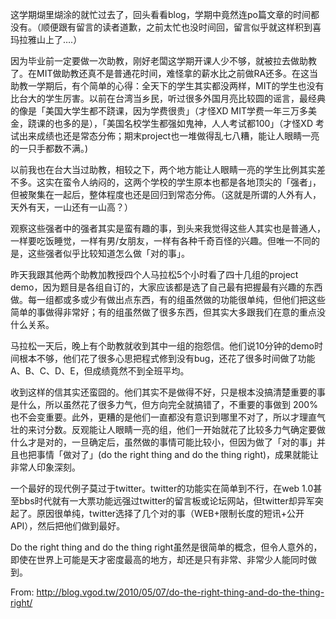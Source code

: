 这学期煳里煳涂的就忙过去了，回头看看blog，学期中竟然连po篇文章的时间都没有。（顺便跟有留言的读者道歉，之前太忙也没时间回，留言似乎就这样积到喜玛拉雅山上了….）

因为毕业前一定要做一次助教，刚好老闆这学期开课人少不够，就被拉去做助教了。在MIT做助教还真不是普通花时间，难怪拿的薪水比之前做RA还多。在这当助教一学期后，有个简单的心得：全天下的学生其实都没两样，MIT的学生也没有比台大的学生厉害。以前在台湾当乡民，听过很多外国月亮比较圆的谣言，最经典的像是「美国大学生都不跷课，因为学费很贵」（才怪XD MIT学费一年三万多美金，跷课的也多的是），「美国名校学生都强如鬼神，人人考试都100」（才怪XD 考试出来成绩也还是常态分佈；期末project也一堆做得乱七八糟，能让人眼睛一亮的一只手都数不满。)

以前我也在台大当过助教，相较之下，两个地方能让人眼睛一亮的学生比例其实差不多。这实在蛮令人纳闷的，这两个学校的学生原本也都是各地顶尖的「强者」，但被聚集在一起后，整体程度也还是回归到常态分佈。（这就是所谓的人外有人，天外有天，一山还有一山高？）

观察这些强者中的强者其实是蛮有趣的事，到头来我觉得这些人其实也是普通人，一样要吃饭睡觉，一样有男/女朋友，一样有各种千奇百怪的兴趣。但唯一不同的是，这些强者似乎比较知道怎么做「对的事」。

昨天我跟其他两个助教加教授四个人马拉松5个小时看了四十几组的project demo，因为题目是各组自订的，大家应该都是选了自己最有把握最有兴趣的东西做。每一组都或多或少有做出点东西，有的组虽然做的功能很单纯，但他们把这些简单的事做得非常好；有的组虽然做了很多东西，但其实大多跟我们在意的重点没什么关系。

马拉松一天后，晚上有个助教就收到其中一组的抱怨信。他们说10分钟的demo时间根本不够，他们花了很多心思把程式修到没有bug，还花了很多时间做了功能A、B、C、D、E，但成绩竟然不到全班平均。

收到这样的信其实还蛮囧的。他们其实不是做得不好，只是根本没搞清楚重要的事是什么，所以虽然花了很多力气，但方向完全就搞错了，不重要的事做到 200%也不会变重要。此外，更糟的是他们一直都没有意识到哪里不对了，所以才理直气壮的来讨分数。反观能让人眼睛一亮的组，他们一开始就花了比较多力气确定要做什么才是对的，一旦确定后，虽然做的事情可能比较小，但因为做了「对的事」并且也把事情「做对了」(do the right thing and do the thing right)，成果就能让非常人印象深刻。

一个最好的现代例子莫过于twitter。twitter的功能实在简单到不行，在web 1.0甚至bbs时代就有一大票功能远强过twitter的留言板或论坛网站，但twitter却异军突起了。原因很单纯，twitter选择了几个对的事（WEB+限制长度的短讯+公开API），然后把他们做到最好。

Do the right thing and do the thing right虽然是很简单的概念，但令人意外的，即使在世界上可能是天才密度最高的地方，却还是只有非常、非常少人能同时做到。

From: http://blog.vgod.tw/2010/05/07/do-the-right-thing-and-do-the-thing-right/